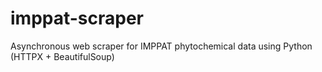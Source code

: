 # imppat-scraper
Asynchronous web scraper for IMPPAT phytochemical data using Python (HTTPX + BeautifulSoup)
